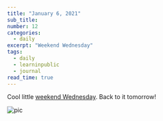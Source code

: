 ```yaml
---
title: "January 6, 2021"
sub_title: 
number: 12
categories:
  - daily
excerpt: "Weekend Wednesday"
tags:
  - daily
  - learninpublic
  - journal
read_time: true
---
```

Cool little [weekend Wednesday](https://www.youtube.com/watch?v=ALaTm6VzTBw). Back to it tomorrow!

![pic](/assets/images/daily/6jan.jpg)
